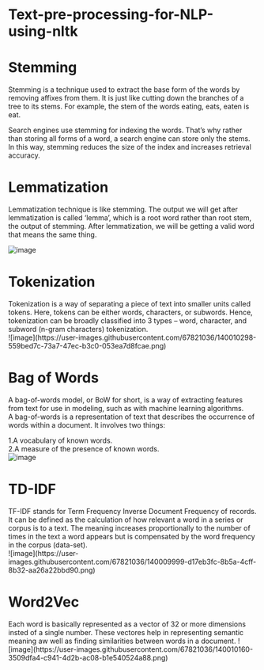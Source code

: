 # Text-pre-processing-for-NLP-using-nltk
<h1> Stemming </h1>
Stemming is a technique used to extract the base form of the words by removing affixes from them. It is just like cutting down the branches of a tree to its stems. For example, the stem of the words eating, eats, eaten is eat.</br>

Search engines use stemming for indexing the words. That’s why rather than storing all forms of a word, a search engine can store only the stems. In this way, stemming reduces the size of the index and increases retrieval accuracy.</br>

<h1> Lemmatization </h1>
Lemmatization technique is like stemming. The output we will get after lemmatization is called ‘lemma’, which is a root word rather than root stem, the output of stemming. After lemmatization, we will be getting a valid word that means the same thing.</br>

![image](https://user-images.githubusercontent.com/67821036/140009647-38217c7d-1853-4e25-bdf2-4d61ec325193.png)

<h1> Tokenization </h1>
Tokenization is a way of separating a piece of text into smaller units called tokens. Here, tokens can be either words, characters, or subwords. Hence, tokenization can be broadly classified into 3 types – word, character, and subword (n-gram characters) tokenization.</br>
![image](https://user-images.githubusercontent.com/67821036/140010298-559bed7c-73a7-47ec-b3c0-053ea7d8fcae.png)

<h1> Bag of Words </h1>
A bag-of-words model, or BoW for short, is a way of extracting features from text for use in modeling, such as with machine learning algorithms.</br>
A bag-of-words is a representation of text that describes the occurrence of words within a document. It involves two things:</br>

1.A vocabulary of known words.</br>
2.A measure of the presence of known words.</br>
![image](https://user-images.githubusercontent.com/67821036/140009896-5e0052bd-a90e-42d1-a2e6-8b245bbeada4.png)


<h1> TD-IDF </h1>
TF-IDF stands for Term Frequency Inverse Document Frequency of records. It can be defined as the calculation of how relevant a word in a series or corpus is to a text. The meaning increases proportionally to the number of times in the text a word appears but is compensated by the word frequency in the corpus (data-set).</br>
![image](https://user-images.githubusercontent.com/67821036/140009999-d17eb3fc-8b5a-4cff-8b32-aa26a22bbd90.png)

<h1> Word2Vec </h1>
Each word is basically represented as a vector of 32 or more dimensions insted of a single number. These vectores help in representing semantic meaning aw well as finding similarities between words in a document.
![image](https://user-images.githubusercontent.com/67821036/140010160-3509dfa4-c941-4d2b-ac08-b1e540524a88.png)
